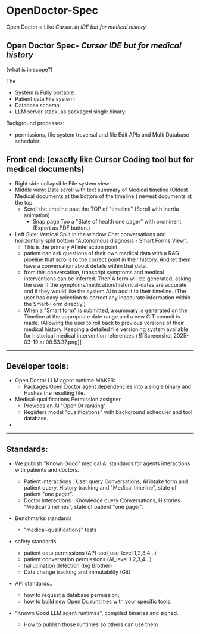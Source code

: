 # OpenDoctor-Spec
Open Doctor = Like _Cursor.sh IDE but for medical history_

Open Doctor Spec- _Cursor IDE but for medical history_
---
(what is in scope?)

The 
- System is Fully portable:
- Patient data File system:
- Database schema: 
- LLM server stack, as packaged single binary:
  
Background processes:
- permissions, file system traversal and file Edit APIs and Multi Database scheduler:
  
Front end: (exactly like Cursor Coding tool but for medical documents)
---
-  Right side collapsible File system view: 
- Middle view: Date scroll with text summary of Medical timeline (Oldest Medical documents at the bottom of the timeline.) newest documents at the top.  
	- Scroll the timeline past the TOP of "timeline" (Scroll with inertia animation) 
		- Snap page Too a "State of health one pager" with prominent (Export as PDF button.)
- Left Side: Vertical Split in the window Chat conversations and horizontally split bottom "Autonomous diagnosis - Smart Forms View". 
	- This is the primary AI interaction point. 
	- patient can ask questions of their own medical data with a RAG pipeline that scrolls to the correct point in their history. And let them have a conversation about details within that data..
	- from this conversation, transcript symptoms and medical interventions can be inferred. Then A form will be generated, asking the user if the symptoms/medication/historical-dates are accurate and if they would like the system AI to add it to their timeline. (The user has easy selection to correct any inaccurate information within the Smart-Form directly.) 
	- When a "Smart form" is submitted, a summary is generated on the Timeline at the appropriate date range and a new GIT commit is made.  (Allowing the user to roll back to previous versions of their medical history. Keeping a detailed file versioning system available for historical medical intervention references.)
	![[Screenshot 2025-03-19 at 08.53.37.png]]
---
Developer tools:
---
- Open Doctor LLM agent runtime MAKER: 
	- Packages Open Doctor agent dependencies into a single binary and Hashes the resulting file. 
- Medical-qualifications Permission assigner. 
	- Provides an AI  "Open Dr ranking" 
	- Registers model "qualifications" with background scheduler and tool database.
- 
----
Standards:
---
- We publish "Known Good"  medical AI standards for agents interactions with patients and doctors. 
	- Patient interactions : User query Conversations, AI intake form and patient query, History tracking and "Medical timeline",  state of patient "one pager".
	- Doctor interactions : Knowledge query Conversations,  Histories "Medical timelines",  state of patient "one pager".

- Benchmarks standards
	- "medical-qualifications" tests
- safety standards
	- patient data permissions (API-tool_use-level 1,2,3,4...)
	- patient conversation permissions  (AI_level 1,2,3,4...)
	- hallucination detection (big Brother)
	- Data change tracking and immutability (Git)
- API standards.. 
	- how to request a database permission, 
	- how to build new Open Dr. runtimes with your specific tools.
-  "Known Good LLM agent runtimes", compiled binaries and signed.
	- How to publish those runtimes so others can use them
